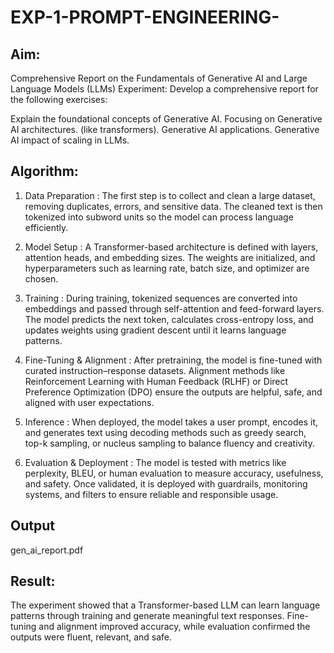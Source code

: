# EXP-1-PROMPT-ENGINEERING-

## Aim: 
Comprehensive Report on the Fundamentals of Generative AI and Large Language Models (LLMs)
Experiment: Develop a comprehensive report for the following exercises:

Explain the foundational concepts of Generative AI.
Focusing on Generative AI architectures. (like transformers).
Generative AI applications.
Generative AI impact of scaling in LLMs.

## Algorithm:
1. Data Preparation : The first step is to collect and clean a large dataset, removing duplicates, errors, and sensitive data. The cleaned text is then tokenized into subword units so the model can process language efficiently.

2. Model Setup : A Transformer-based architecture is defined with layers, attention heads, and embedding sizes. The weights are initialized, and hyperparameters such as learning rate, batch size, and optimizer are chosen.

3. Training : During training, tokenized sequences are converted into embeddings and passed through self-attention and feed-forward layers. The model predicts the next token, calculates cross-entropy loss, and updates weights using gradient descent until it learns language patterns.

4. Fine-Tuning & Alignment : After pretraining, the model is fine-tuned with curated instruction–response datasets. Alignment methods like Reinforcement Learning with Human Feedback (RLHF) or Direct Preference Optimization (DPO) ensure the outputs are helpful, safe, and aligned with user expectations.

5. Inference : When deployed, the model takes a user prompt, encodes it, and generates text using decoding methods such as greedy search, top-k sampling, or nucleus sampling to balance fluency and creativity.

6. Evaluation & Deployment : The model is tested with metrics like perplexity, BLEU, or human evaluation to measure accuracy, usefulness, and safety. Once validated, it is deployed with guardrails, monitoring systems, and filters to ensure reliable and responsible usage.

## Output
gen_ai_report.pdf

## Result:
The experiment showed that a Transformer-based LLM can learn language patterns through training and generate meaningful text responses. Fine-tuning and alignment improved accuracy, while evaluation confirmed the outputs were fluent, relevant, and safe.


